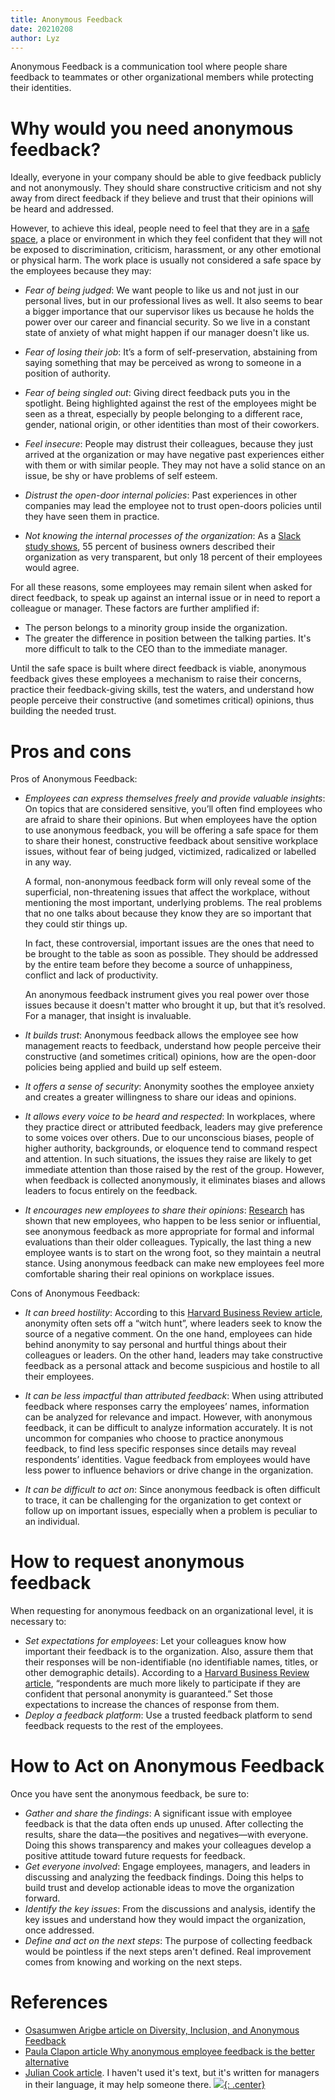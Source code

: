 ```yaml
---
title: Anonymous Feedback
date: 20210208
author: Lyz
---
```


Anonymous Feedback is a communication tool where people share feedback to
teammates or other organizational members while protecting their identities.

# Why would you need anonymous feedback?

Ideally, everyone in your company should be able to give feedback publicly and
not anonymously. They should share constructive criticism and not shy away from
direct feedback if they believe and trust that their opinions will be heard and
addressed.

However, to achieve this ideal, people need to feel that they are in a [safe
space](https://www.lexico.com/definition/safe_space), a place or environment in
which they feel confident that they will not be exposed to discrimination,
criticism, harassment, or any other emotional or physical harm. The work place
is usually not considered a safe space by the employees because they may:

* *Fear of being judged*: We want people to like us and not just in our
    personal lives, but in our professional lives as well. It also seems to bear
    a bigger importance that our supervisor likes us because he holds the power
    over our career and financial security. So we live in a constant state of
    anxiety of what might happen if our manager doesn't like us.

* *Fear of losing their job*: It’s a form of self-preservation, abstaining from
    saying something that may be perceived as wrong to someone in a position of
    authority.

* *Fear of being singled out*: Giving direct feedback puts you in the spotlight.
    Being highlighted against the rest of the employees might be seen as
    a threat, especially by people belonging to a different race, gender,
    national origin, or other identities than most of their coworkers.

* *Feel insecure*: People may distrust their colleagues, because they
    just arrived at the organization or may have negative past experiences either with
    them or with similar people. They may not have a solid stance on an issue,
    be shy or have problems of self esteem.

* *Distrust the open-door internal policies*: Past experiences in other
    companies may lead the employee not to trust open-doors policies until they
    have seen them in practice.

* *Not knowing the internal processes of the organization*: As a [Slack study
    shows](https://slack.com/intl/en-ng/blog/transformation/trust-tools-and-teamwork-what-workers-want),
    55 percent of business owners described their organization as very transparent,
    but only 18 percent of their employees would agree.

For all these reasons, some employees may remain silent when asked for direct
feedback, to speak up against an internal issue or in need to report
a colleague or manager. These factors are further amplified if:

* The person belongs to a minority group inside the organization.
* The greater the difference in position between the talking parties. It's more
    difficult to talk to the CEO than to the immediate manager.

Until the safe space is built where direct feedback is viable, anonymous
feedback gives these employees a mechanism to raise their concerns, practice their
feedback-giving skills, test the waters, and understand how people perceive
their constructive (and sometimes critical) opinions, thus building the needed
trust.

# Pros and cons

Pros of Anonymous Feedback:

* *Employees can express themselves freely and provide valuable insights*: On
    topics that are considered sensitive, you’ll often find employees who are
    afraid to share their opinions. But when employees have the option to use
    anonymous feedback, you will be offering a safe space for them to share
    their honest, constructive feedback about sensitive workplace issues,
    without fear of being judged, victimized, radicalized or labelled in any
    way.

    A formal, non-anonymous feedback form will only reveal some of the
    superficial, non-threatening issues that affect the workplace, without
    mentioning the most important, underlying problems. The real problems that
    no one talks about because they know they are so important that they could
    stir things up.

    In fact, these controversial, important issues are the ones that need to be
    brought to the table as soon as possible. They should be addressed by the
    entire team before they become a source of unhappiness, conflict and lack of
    productivity.

    An anonymous feedback instrument gives you real power over those issues
    because it doesn't matter who brought it up, but that it’s resolved. For
    a manager, that insight is invaluable.

* *It builds trust*: Anonymous feedback allows the employee see how management
    reacts to feedback, understand how people perceive their constructive (and
    sometimes critical) opinions, how are the open-door policies being applied
    and build up self esteem.

* *It offers a sense of security*: Anonymity soothes the employee anxiety and
    creates a greater willingness to share our ideas and opinions.

* *It allows every voice to be heard and respected*: In workplaces, where they
    practice direct or attributed feedback, leaders may give preference to some
    voices over others. Due to our unconscious biases, people of higher
    authority, backgrounds, or eloquence tend to command respect and attention.
    In such situations, the issues they raise are likely to get immediate
    attention than those raised by the rest of the group. However, when feedback
    is collected anonymously, it eliminates biases and allows leaders to focus
    entirely on the feedback.

* *It encourages new employees to share their opinions*:
    [Research](https://journals.sagepub.com/doi/pdf/10.1177/0893318905279191)
    has shown that new employees, who happen to be less senior or influential,
    see anonymous feedback as more appropriate for formal and informal
    evaluations than their older colleagues. Typically, the last thing a new
    employee wants is to start on the wrong foot, so they maintain a neutral
    stance. Using anonymous feedback can make new employees feel
    more comfortable sharing their real opinions on workplace issues.

Cons of Anonymous Feedback:

* *It can breed hostility*: According to this [Harvard Business Review article](https://hbr.org/2016/01/can-your-employees-really-speak-freely),
    anonymity often sets off a “witch hunt”, where leaders seek to know the
    source of a negative comment. On the one hand, employees can hide behind
    anonymity to say personal and hurtful things about their colleagues or
    leaders. On the other hand, leaders may take constructive feedback as
    a personal attack and become suspicious and hostile to all their
    employees.

* *It can be less impactful than attributed feedback*: When using attributed
    feedback where responses carry the employees’ names, information can be
    analyzed for relevance and impact. However, with anonymous feedback, it can
    be difficult to analyze information accurately. It is not uncommon for
    companies who choose to practice anonymous feedback, to find less specific
    responses since details may reveal respondents’ identities. Vague feedback
    from employees would have less power to influence behaviors or drive change
    in the organization.

* *It can be difficult to act on*: Since anonymous feedback is often difficult
    to trace, it can be challenging for the organization to get context or
    follow up on important issues, especially when a problem is peculiar to an
    individual.

# How to request anonymous feedback

When requesting for anonymous feedback on an organizational level, it is
necessary to:

* *Set expectations for employees*: Let your colleagues know how important their
    feedback is to the organization. Also, assure them that their responses will
    be non-identifiable (no identifiable names, titles, or other demographic
    details). According to a [Harvard Business Review
    article](https://hbr.org/2002/02/getting-the-truth-into-workplace-surveys),
    “respondents are much more likely to participate if they are confident that
    personal anonymity is guaranteed.” Set those expectations to increase the
    chances of response from them.
* *Deploy a feedback platform*: Use a trusted feedback platform to send feedback
    requests to the rest of the employees.

# How to Act on Anonymous Feedback

Once you have sent the anonymous feedback, be sure to:

* *Gather and share the findings*: A significant issue with employee feedback is
    that the data often ends up unused. After collecting the results, share the
    data—the positives and negatives—with everyone. Doing this shows
    transparency and makes your colleagues develop a positive attitude toward
    future requests for feedback.
* *Get everyone involved*: Engage employees, managers, and leaders in
    discussing and analyzing the feedback findings. Doing this helps to build
    trust and develop actionable ideas to move the organization forward.
* *Identify the key issues*: From the discussions and analysis, identify the key
    issues and understand how they would impact the organization, once
    addressed.
* *Define and act on the next steps*: The purpose of collecting feedback would
    be pointless if the next steps aren't defined. Real improvement comes
    from knowing and working on the next steps.

# References

* [Osasumwen Arigbe article on Diversity, Inclusion, and Anonymous Feedback](https://inkrement.io/blog/diversity-inclusion-and-anonymous-feedback/)
* [Paula Clapon article Why anonymous employee feedback is the better alternative](https://gethppy.com/employee-engagement/why-anonymous-employee-feedback-is-the-better-alternative)
* [Julian Cook article](https://www.linkedin.com/pulse/three-reasons-why-anonymous-workplace-feedback-better-julian-cook).
    I haven't used it's text, but it's written for managers in their language,
    it may help someone there.
[![](not-by-ai.svg){: .center}](https://notbyai.fyi)
